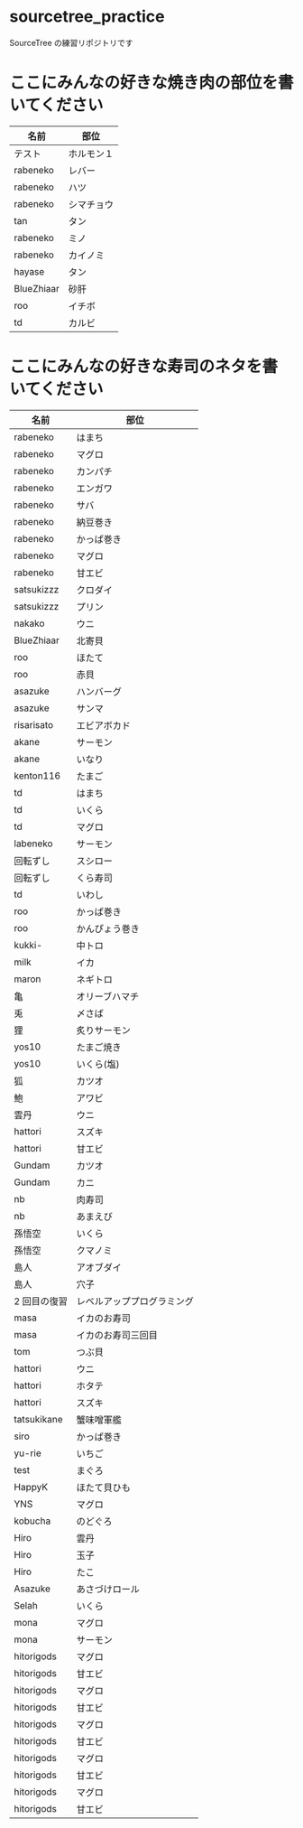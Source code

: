 # sourcetree_practice

SourceTree の練習リポジトリです

# ここにみんなの好きな焼き肉の部位を書いてください

| 名前       | 部位       |
| ---------- | ---------- |
| テスト     | ホルモン１ |
| rabeneko   | レバー     |
| rabeneko   | ハツ       |
| rabeneko   | シマチョウ |
| tan        | タン       |
| rabeneko   | ミノ       |
| rabeneko   | カイノミ   |
| hayase     | タン       |
| BlueZhiaar | 砂肝       |
| roo        | イチボ     |
| td         | カルビ     |

# ここにみんなの好きな寿司のネタを書いてください

| 名前         | 部位                       |
| ------------ | -------------------------- |
| rabeneko     | はまち                     |
| rabeneko     | マグロ                     |
| rabeneko     | カンパチ                   |
| rabeneko     | エンガワ                   |
| rabeneko     | サバ                       |
| rabeneko     | 納豆巻き                   |
| rabeneko     | かっぱ巻き                 |
| rabeneko     | マグロ                     |
| rabeneko     | 甘エビ                     |
| satsukizzz   | クロダイ                   |
| satsukizzz   | プリン                     |
| nakako       | ウニ                       |
| BlueZhiaar   | 北寄貝                     |
| roo          | ほたて                     |
| roo          | 赤貝                       |
| asazuke      | ハンバーグ                 |
| asazuke      | サンマ                     |
| risarisato   | エビアボカド               |
| akane        | サーモン                   |
| akane        | いなり                     |
| kenton116    | たまご                     |
| td           | はまち                     |
| td           | いくら                     |
| td           | マグロ                     |
| labeneko     | サーモン                   |
| 回転ずし     | スシロー                   |
| 回転ずし     | くら寿司                   |
| td           | いわし                     |
| roo          | かっぱ巻き                 |
| roo          | かんぴょう巻き             |
| kukki-       | 中トロ                     |
| milk         | イカ                       |
| maron        | ネギトロ                   |
| 亀           | オリーブハマチ             |
| 兎           | 〆さば                     |
| 狸           | 炙りサーモン               |
| yos10        | たまご焼き                 |
| yos10        | いくら(塩)                 |
| 狐           | カツオ                     |
| 鮑           | アワビ                     |
| 雲丹         | ウニ                       |
| hattori      | スズキ                     |
| hattori      | 甘エビ                     |
| Gundam       | カツオ                     |
| Gundam       | カニ                       |
| nb           | 肉寿司                     |
| nb           | あまえび                   |
| 孫悟空       | いくら                     |
| 孫悟空       | クマノミ                   |
| 島人         | アオブダイ                 |
| 島人         | 穴子                       |
| 2 回目の復習 | レベルアッププログラミング |
| masa         | イカのお寿司               |
| masa         | イカのお寿司三回目         |
| tom          | つぶ貝                     |
| hattori      | ウニ                       |
| hattori      | ホタテ                     |
| hattori      | スズキ                     |
| tatsukikane  | 蟹味噌軍艦                 |
| siro         | かっぱ巻き                 |
| yu-rie       | いちご                     |
| test         | まぐろ                     |
| HappyK       | ほたて貝ひも               |
| YNS          | マグロ                     |
| kobucha      | のどぐろ                   |
| Hiro         | 雲丹                       |
| Hiro         | 玉子                       |
| Hiro         | たこ                       |
| Asazuke      | あさづけロール              |
| Selah        | いくら                     |
| mona    | マグロ                     |
| mona        | サーモン                     |
| hitorigods | マグロ |
| hitorigods | 甘エビ |
| hitorigods | マグロ |
| hitorigods | 甘エビ |
| hitorigods | マグロ |
| hitorigods | 甘エビ |
| hitorigods | マグロ |
| hitorigods | 甘エビ |
| hitorigods | マグロ |
| hitorigods | 甘エビ |
